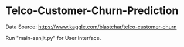# Telco-Customer-Churn-Prediction

Data Source: https://www.kaggle.com/blastchar/telco-customer-churn

Run "main-sanjit.py" for User Interface.
